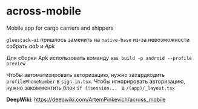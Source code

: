 # across-mobile

Mobile app for cargo carriers and shippers

`gluestack-ui` пришлось заменить на `native-base` из-за невозможности собрать _aab_ и _Apk_

Для сборки Apk использовать команду `eas build -p android --profile preview`

Чтобы автоматизировать авторизацию, нужно захардкодить `profilePhoneNumber` в `sign-in.tsx`.
Чтобы игнорировать авторизацию, нужно закомментить блок `if (!session... ` в `/(app)/_layout.tsx`

**DeepWiki**: https://deepwiki.com/ArtemPinkevich/across_mobile
